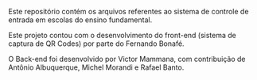 Este repositório contém os arquivos referentes ao sistema de controle de entrada em escolas do ensino fundamental.

Este projeto contou com o desenvolvimento do front-end (sistema de captura de QR Codes) por parte do Fernando Bonafé. 

O Back-end foi desenvolvido por Victor Mammana, com contribuição de Antônio Albuquerque, Michel Morandi e Rafael Banto.

